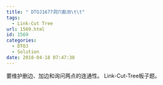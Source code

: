 ```yaml
---
title: " DTOJ1677洞穴勘测\t\t"
tags:
  - Link-Cut Tree
url: 1569.html
id: 1569
categories:
  - DTOJ
  - Solution
date: 2018-04-18 07:47:38
---
```


要维护删边、加边和询问两点的连通性。 Link-Cut-Tree板子题。